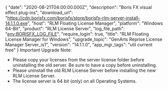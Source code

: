 {
  "date": "2020-08-21T04:00:00.000Z",
  "description": "Boris FX visual effect plug-ins",
  "download_url": "https://cdn.borisfx.com/borisfx/store/borisfx-rlm-server-install-14.1.1.0.exe",
  "host": "RLM Floating License Manager",
  "platform": "Windows 64-Bit",
  "product": "RLM License Server",
  "log_file_path": "<env:BORISFX_LOG_FILE>",
  "require_login": true,
  "title": "RLM Floating License Manager for Windows",
  "upgrade_topic": "GenArts Reprise License Manager Server_is1",
  "version": "14.1.1.0",
  "app_mgr_tags": "util current free"
}
Important Upgrade Note:
- Please copy your licenses from the server license folder before uninstalling the old server. Be sure to have a copy before uninstalling.
- Please uninstall the old RLM License Server before installing the new RLM License Server.
- The license server is 64 bit (only) on all Operating Systems.
